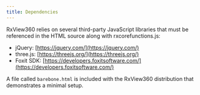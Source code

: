 ```yaml
---
title: Dependencies
---
```


RxView360 relies on several third-party JavaScript libraries that must be referenced in the HTML source along with rxcorefunctions.js:

- jQuery: [https://jquery.com/](https://jquery.com/)
- three.js: [https://threejs.org/](https://threejs.org/)
- Foxit SDK: [https://developers.foxitsoftware.com/](https://developers.foxitsoftware.com/)

A file called `barebone.html` is included with the RxView360 distribution that demonstrates a minimal setup.
